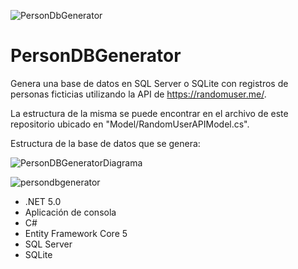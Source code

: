 ![PersonDbGenerator](https://user-images.githubusercontent.com/93444165/152200401-d99bc8c6-e10b-4419-8d0a-ac7a4ae4904c.png)

# PersonDBGenerator

Genera una base de datos en SQL Server o SQLite con registros de personas ficticias utilizando la API de https://randomuser.me/.

La estructura de la misma se puede encontrar en el archivo de este repositorio ubicado en "Model/RandomUserAPIModel.cs".

Estructura de la base de datos que se genera:

![PersonDBGeneratorDiagrama](https://user-images.githubusercontent.com/93444165/153715041-43a82baa-118f-47ce-b005-2603ec6a740a.png)

![persondbgenerator](https://user-images.githubusercontent.com/93444165/152201845-e1c6d4c2-01da-4ec8-bf45-08348f08b799.gif)

- .NET 5.0
- Aplicación de consola
- C#
- Entity Framework Core 5
- SQL Server
- SQLite
